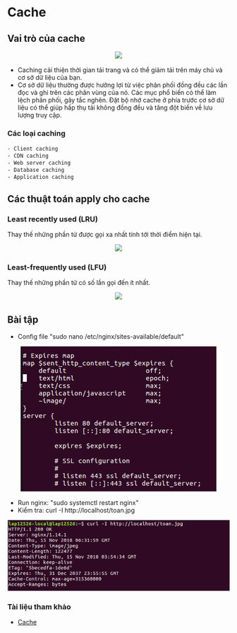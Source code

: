 # Cache
## Vai trò của cache
<div align="center">
    <img src="https://camo.githubusercontent.com/7acedde6aa7853baf2eb4a53f88e2595ebe43756/687474703a2f2f692e696d6775722e636f6d2f51367a32344c612e706e67" />
</div>

- Caching cải thiện thời gian tải trang và có thể giảm tải trên máy chủ và cơ sở dữ liệu của bạn.
- Cơ sở dữ liệu thường được hưởng lợi từ việc phân phối đồng đều các lần đọc và ghi trên các phân vùng của nó. Các mục phổ biến có thể làm lệch phân phối, gây tắc nghẽn. Đặt bộ nhớ cache ở phía trước cơ sở dữ liệu có thể giúp hấp thụ tải không đồng đều và tăng đột biến về lưu lượng truy cập.

### Các loại caching
    - Client caching
    - CDN caching
    - Web server caching
    - Database caching
    - Application caching

## Các thuật toán apply cho cache

### Least recently used (LRU)
Thay thế những phần tử được gọi xa nhất tính tới thời điểm hiện tại.

<div align="center">
    <img src="https://upload.wikimedia.org/wikipedia/commons/8/88/Lruexample.png" />
</div>

### Least-frequently used (LFU)
Thay thế những phần tử có số lần gọi đến ít nhất.
<div align="center">
    <img src="https://xuri.me/wp-content/uploads/2016/08/lfu-algorithm.png" />
</div>


## Bài tập
- Config file "sudo nano /etc/nginx/sites-available/default" 
<div align="center">
    <img src="img/conf.png" />
</div>

- Run nginx: "sudo systemctl restart nginx"
- Kiểm tra: curl -I http://localhost/toan.jpg
<div align="center">
    <img src="img/cache.png" />
</div>

### Tài liệu tham khảo
- [Cache](https://en.wikipedia.org/wiki/Cache_replacement_policies#Least_Recently_Used)
